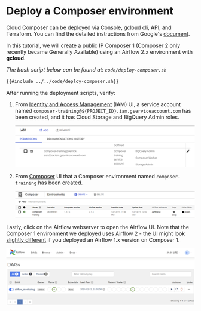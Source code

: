 # Deploy a Composer environment

Cloud Composer can be deployed via Console, gcloud cli, API, and Terraform. You can find the detailed instructions from Google's [document](https://cloud.google.com/composer/docs/how-to/managing/creating).

In this tutorial, we will create a public IP Composer 1 (Composer 2 only recently became Generally Available) using an Airflow 2.x environment with **gcloud**.

_The bash script below can be found at: `code/deploy-composer.sh`_

```bash
{{#include ../../code/deploy-composer.sh}}
```

After running the deployment scripts, verify:

1. From [Identity and Access Management](https://console.cloud.google.com/iam-admin) (IAM) UI, a service account named `composer-training@${PROJECT_ID}.iam.gserviceaccount.com` has been created, and it has Cloud Storage and BigQuery Admin roles.

   ![Composer service account](composer-service-account.png)

2. From [Composer](https://console.cloud.google.com/composer) UI that a Composer environment named `composer-training` has been created.

   ![Composer environment](composer-environment.png)

Lastly, click on the Airflow webserver to open the Airflow UI. Note that the Composer 1 environment we deployed uses Airflow 2 - the UI might look [slightly different](https://airflow.apache.org/docs/apache-airflow/1.10.15/ui.html) if you deployed an Airflow 1.x version on Composer 1.

![Airflow webserver](airflow-webserver.png)
